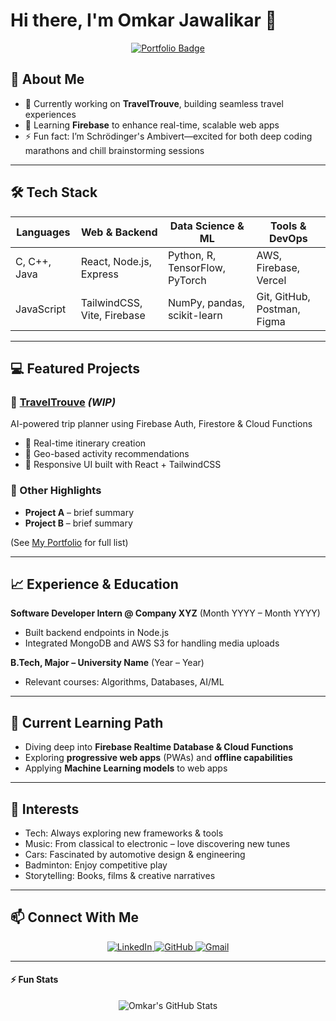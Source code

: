 # Hi there, I'm Omkar Jawalikar 👋

<p align="center">
  <a href="https://omkar-j-portfolio.vercel.app/" target="_blank">
    <img src="https://img.shields.io/badge/Portfolio-Explore%20Now-blue?style=for-the-badge&logo=vercel" alt="Portfolio Badge" />
  </a>
</p>

## 💫 About Me
- 🔭 Currently working on **TravelTrouve**, building seamless travel experiences  
- 🌱 Learning **Firebase** to enhance real-time, scalable web apps  
- ⚡ Fun fact: I’m Schrödinger's Ambivert—excited for both deep coding marathons and chill brainstorming sessions  

---

## 🛠 Tech Stack

| Languages         | Web & Backend        | Data Science & ML         | Tools & DevOps               |
|------------------|----------------------|---------------------------|------------------------------|
| C, C++, Java      | React, Node.js, Express | Python, R, TensorFlow, PyTorch | AWS, Firebase, Vercel        |
| JavaScript        | TailwindCSS, Vite, Firebase | NumPy, pandas, scikit-learn | Git, GitHub, Postman, Figma  |

---

## 💻 Featured Projects

### 🔹 [TravelTrouve](https://github.com/omkar-j/TravelTrouve) *(WIP)*
AI-powered trip planner using Firebase Auth, Firestore & Cloud Functions  
- 📍 Real-time itinerary creation  
- 🧭 Geo-based activity recommendations  
- 🎨 Responsive UI built with React + TailwindCSS  

### 🔹 Other Highlights
- **Project A** – brief summary  
- **Project B** – brief summary  

(See [My Portfolio](https://omkar-j-portfolio.vercel.app/#projects) for full list)

---

## 📈 Experience & Education

**Software Developer Intern @ Company XYZ** (Month YYYY – Month YYYY)  
- Built backend endpoints in Node.js  
- Integrated MongoDB and AWS S3 for handling media uploads

**B.Tech, Major – University Name** (Year – Year)  
- Relevant courses: Algorithms, Databases, AI/ML

---

## 🌱 Current Learning Path
- Diving deep into **Firebase Realtime Database & Cloud Functions**  
- Exploring **progressive web apps** (PWAs) and **offline capabilities**  
- Applying **Machine Learning models** to web apps

---

## 🎯 Interests
- Tech: Always exploring new frameworks & tools  
- Music: From classical to electronic – love discovering new tunes  
- Cars: Fascinated by automotive design & engineering  
- Badminton: Enjoy competitive play  
- Storytelling: Books, films & creative narratives  

---

## 📫 Connect With Me

<p align="center">
  <a href="https://linkedin.com/in/omkar-jawalikar" target="_blank">
    <img src="https://img.shields.io/badge/LinkedIn-0077B5?style=for-the-badge&logo=linkedin&logoColor=white" alt="LinkedIn" />
  </a>
  <a href="https://github.com/omkar-j" target="_blank">
    <img src="https://img.shields.io/badge/GitHub-181717?style=for-the-badge&logo=github&logoColor=white" alt="GitHub" />
  </a>
  <a href="mailto:omkarjawalikar04@gmail.com" target="_blank">
    <img src="https://img.shields.io/badge/Gmail-D14836?style=for-the-badge&logo=gmail&logoColor=white" alt="Gmail" />
  </a>
</p>

---

#### ⚡ Fun Stats
<p align="center">
  <img src="https://github-readme-stats.vercel.app/api?username=omkar-j&show_icons=true&theme=radical" alt="Omkar's GitHub Stats" />
</p>
